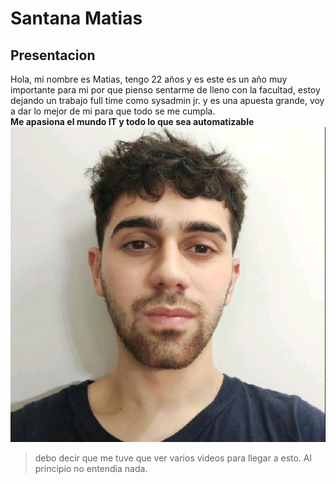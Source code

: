 # Santana Matias
## Presentacion
Hola, mi nombre es Matias, tengo 22 años y es este es un año muy importante para mi por que pienso sentarme de lleno con la facultad, estoy dejando un trabajo full time como sysadmin jr. y es una apuesta grande, voy a dar lo mejor de mi para que todo se me cumpla.  
**Me apasiona el mundo IT y todo lo que sea automatizable**  
![mi imagen](Imagenes\mi_imagen.png) 
> debo decir que me tuve que ver varios videos para llegar a esto. Al principio no entendia nada.